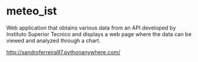 # meteo_ist

Web application that obtains various data from an API developed by Instituto Superior Tecnico and displays a web page where the data can be viewed and analyzed through a chart.

 http://sandroferreira97.pythonanywhere.com/
